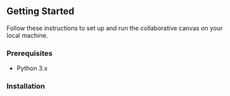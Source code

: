 ## Getting Started

Follow these instructions to set up and run the collaborative canvas on your local machine.

### Prerequisites

- Python 3.x

### Installation
